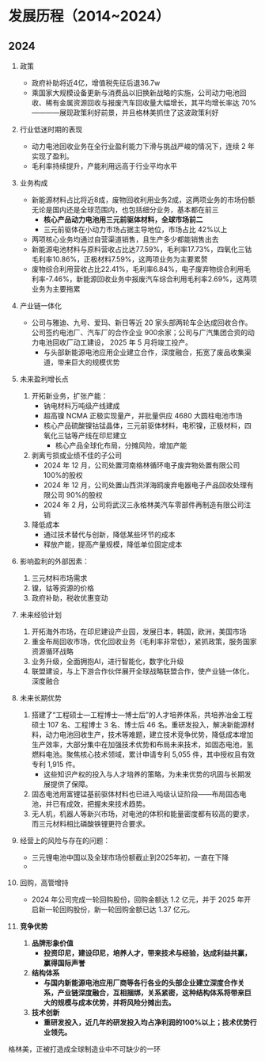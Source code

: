 # 发展历程（2014~2024）
## 2024

1. 政策
	- 政府补助将近4亿，增值税先征后退36.7w
	- 乘国家大规模设备更新与消费品以旧换新战略的实施，公司动力电池回收、稀有金属资源回收与报废汽车回收量大幅增长，其平均增长率达 70%————展现政策利好前景，并且格林美抓住了这波政策利好

2. 行业低迷时期的表现
	- 动力电池回收业务在全行业盈利能力下滑与挑战严峻的情况下，连续 2 年实现了盈利。
	- 毛利率持续提升，产能利用远高于行业平均水平

3. 业务构成
	- 新能源材料占比将近8成，废物回收利用业务2成，这两项业务的市场份额无论是国内还是全球范围内，也包括细分业务，基本都在前三
		- **核心产品动力电池用三元前驱体材料，全球市场前二** 
		- 三元前驱体在小动力市场占据主导地位，市场占比 42%以上
	-  两项核心业务均通过自营渠道销售，且生产多少都能销售出去
	- 新能源电池材料与原料营收占比达77.59%，毛利率17.73%，四氧化三钴毛利率10.86%，正极材料7.59%，这两项业务为主要累赘
	- 废物综合利用营收占比22.41%，毛利率6.84%，电子废弃物综合利用毛利率-7.46%，新能源回收业务中报废汽车综合利用毛利率2.69%，这两项业务为主要拖累

4. 产业链一体化
	- 公司与雅迪、九号、爱玛、新日等近 20 家头部两轮车企达成回收合作。公司签约电池厂、汽车厂的合作企业 900余家；公司与广汽集团合资的动力电池回收厂动工建设， 2025 年 5 月将竣工投产。
		- 与头部新能源电池应用企业建立合作，深度融合，拓宽了废品收集渠道，带来巨大的规模优势

5. 未来盈利增长点
	1. 开拓新业务，扩张产能：
		- 钠电材料万吨级产线建成
		- 超高镍 NCMA 正极实现量产，并批量供应 4680 大圆柱电池市场
		- 核心产品硫酸镍钴锰晶体，三元前驱体材料，电积镍，正极材料，四氧化三钴等产线在印尼建立
			- 核心产品全球化布局，分摊风险，增加产能
	2. 剥离亏损或业绩不佳的子公司
		- 2024 年 12 月，公司处置河南格林循环电子废弃物处置有限公司 100%的股权
		- 2024 年 12 月，公司处置山西洪洋海鸥废弃电器电子产品回收处理有限公司 90%的股权
		- 2024 年 2 月，公司将武汉三永格林美汽车零部件再制造有限公司注销
	3. 降低成本
		- 通过技术替代与创新，降低某些环节的成本
		- 释放产能，提高产量规模，降低单位固定成本

6. 影响盈利的外部因素：
	1. 三元材料市场需求
	2. 镍，钴等资源的价格
	3. 政府补助，税收优惠变动

7. 未来经验计划
	1. 开拓海外市场，在印尼建设产业园，发展日本，韩国，欧洲，美国市场
	2. 重金布局回收市场，优化回收业务（毛利率非常低），紧抓政策，服务国家资源循环战略
	3. 业务升级，全面拥抱AI，进行智能化，数字化升级
	4. 联盟建设，与上下游合作伙伴展开全球战略联盟合作，使产业链一体化，深度融合

8. 未来长期优势
	1. 搭建了“工程硕士—工程博士—博士后”的人才培养体系，共培养冶金工程硕士 107 名、工程博士 3 名、博士后 46 名。重研发投入，解决新能源材料，动力电池回收生产，技术等难题，建立技术竞争优势，降低成本增加生产效率，大部分集中在加强技术优势和布局未来技术，如固态电池，氢燃料电池。聚焦核心技术领域，累计申请专利 5,055 件，其中授权且有效专利 1,915 件。
		- 这些知识产权的投入与人才培养的策略，为未来优势的巩固与长期发展提供了保障。
	2. 固态电池用富锂锰基前驱体材料也已进入吨级认证阶段——布局固态电池，并已有成效，把握未来技术趋势。
	3. 无人机，机器人等新兴市场，对电池的体积和能量密度都有较高的要求，而三元材料相比磷酸铁锂更符合要求。

9. 经营上的风险与存在的问题：
	- 三元锂电池中国以及全球市场份额截止到2025年初，一直在下降
	- 

10. 回购，高管增持
	- 2024 年公司完成一轮回购股份，回购金额达 1.2 亿元，并于 2025 年开启新一轮回购股份，新一轮回购金额已达 1.37 亿元。

11. **竞争优势**
	1. **品牌形象价值** 
		- **投资印尼，建设印尼，培养人才，带来技术与经验，达成利益共赢，赢得国际声誉**
	2. **结构体系**
		- **与国内新能源电池应用厂商等各行各业的头部企业建立深度合作关系，产业链深度融合，互相捆绑，关系紧密，这种结构体系将带来巨大的规模与成本优势，并将风险分摊出去。**
	3. **技术创新**
		- **重研发投入，近几年的研发投入均占净利润的100%以上；技术优势行业领先。** 

格林美，正被打造成全球制造业中不可缺少的一环
